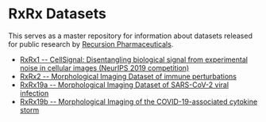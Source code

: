 # RxRx Datasets

This serves as a master repository for information about datasets released
for public research by [Recursion Pharmaceuticals](recursionpharma.com).

- [RxRx1 -- CellSignal: Disentangling biological signal from experimental noise in cellular images (NeurIPS 2019 competition)](/rxrx1) 
- [RxRx2 -- Morphological Imaging Dataset of immune perturbations](/rxrx2) 
- [RxRx19a -- Morphological Imaging Dataset of SARS-CoV-2 viral infection](/rxrx19a) 
- [RxRx19b -- Morphological Imaging of the COVID-19-associated cytokine storm](/rxrx19b) 
